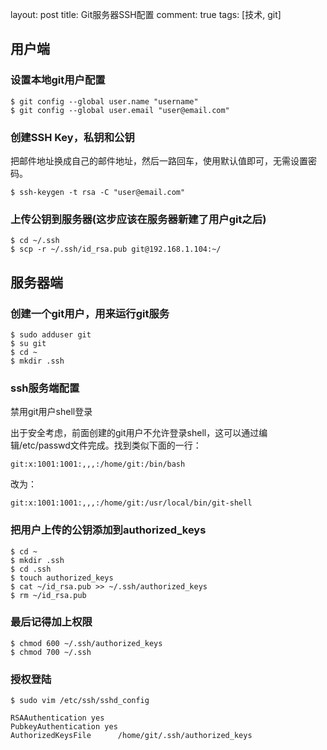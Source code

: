 layout: post
title:  Git服务器SSH配置
comment: true
tags: [技术, git]



## 用户端

### 设置本地git用户配置

```
$ git config --global user.name "username"
$ git config --global user.email "user@email.com"
```

### 创建SSH Key，私钥和公钥

把邮件地址换成自己的邮件地址，然后一路回车，使用默认值即可，无需设置密码。

```
$ ssh-keygen -t rsa -C "user@email.com"
```

### 上传公钥到服务器(这步应该在服务器新建了用户git之后)

```
$ cd ~/.ssh
$ scp -r ~/.ssh/id_rsa.pub git@192.168.1.104:~/ 
```

 

## 服务器端

### 创建一个git用户，用来运行git服务

```
$ sudo adduser git
$ su git
$ cd ~
$ mkdir .ssh
```

### ssh服务端配置

禁用git用户shell登录

出于安全考虑，前面创建的git用户不允许登录shell，这可以通过编辑/etc/passwd文件完成。找到类似下面的一行：

```
git:x:1001:1001:,,,:/home/git:/bin/bash
```

改为：

```
git:x:1001:1001:,,,:/home/git:/usr/local/bin/git-shell
```



### 把用户上传的公钥添加到authorized_keys

```
$ cd ~
$ mkdir .ssh 
$ cd .ssh
$ touch authorized_keys
$ cat ~/id_rsa.pub >> ~/.ssh/authorized_keys
$ rm ~/id_rsa.pub
```

### 最后记得加上权限

```
$ chmod 600 ~/.ssh/authorized_keys
$ chmod 700 ~/.ssh
```

### 授权登陆

```
$ sudo vim /etc/ssh/sshd_config

RSAAuthentication yes 
PubkeyAuthentication yes
AuthorizedKeysFile      /home/git/.ssh/authorized_keys
```



